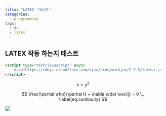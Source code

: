 ```yaml
---
title: "LATEX '테스트"
categories:
  - programming
tags:
  - ds
  - latex
---
```


## LATEX 작동 하는지 테스트


```html
<script type="text/javascript" async
	src="https://cdnjs.cloudflare.com/ajax/libs/mathjax/2.7.5/latest.js?config=TeX-MML-AM_CHTML">
</script>
```

$$ 
x = y^2 
$$


$$
\frac{\partial \rho}{\partial t} + \nabla \cdot \vec{j} = 0 \,. \label{eq:continuity} 
$$



<div style="background: #fff;">
    <img src= "https://latex.codecogs.com/gif.latex?x=y^2"/>
</div>
